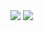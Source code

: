<img align="center" src="https://github-readme-stats-jaimeib.vercel.app/api?username=jaimeib&count_private=true&show_icons=true&theme=github_dark&hide_border=yes&include_all_commits=yes&custom_title=Jaime%20Iglesias%20GitHub%20Stats&hide_rank=yes&disable_animations=yes"/> <img align="center" src="https://github-readme-stats-jaimeib.vercel.app/api/top-langs/?username=jaimeib&theme=github_dark&langs_count=10&layout=compact&hide_border=yes&hide_title=true"/>
